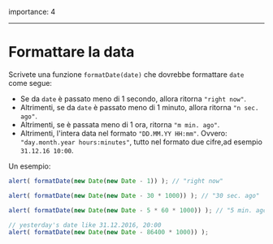 importance: 4

---
# Formattare la data

Scrivete una funzione `formatDate(date)` che dovrebbe formattare `date` come segue:

- Se da `date` è passato meno di 1 secondo, allora ritorna `"right now"`.
- Altrimenti, se da `date` è passato meno di 1 minuto, allora ritorna `"n sec. ago"`.
- Altrimenti, se è passata meno di 1 ora, ritorna `"m min. ago"`.
- Altrimenti, l'intera data nel formato `"DD.MM.YY HH:mm"`. Ovvero: `"day.month.year hours:minutes"`, tutto nel formato due cifre,ad esempio `31.12.16 10:00`.

Un esempio:

```js
alert( formatDate(new Date(new Date - 1)) ); // "right now"

alert( formatDate(new Date(new Date - 30 * 1000)) ); // "30 sec. ago"

alert( formatDate(new Date(new Date - 5 * 60 * 1000)) ); // "5 min. ago"

// yesterday's date like 31.12.2016, 20:00
alert( formatDate(new Date(new Date - 86400 * 1000)) );
```
